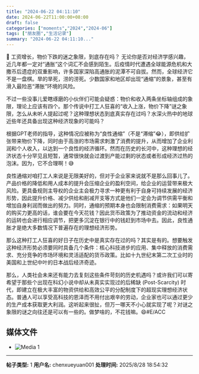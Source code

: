 ```yaml
---
title: "2024-06-22 04:11:10"
date: 2024-06-22T11:00:00+08:00
draft: false
categories: ["moments","2024","2024-06"]
tags: ["朋友圈","生活记录"]
summary: "2024-06-22 04:11:10..."
---
```


🧐 工资增长，物价下跌的迷之象限，到底存在吗？
​
​无论你是否对经济学感兴趣，近几年都一定对“通胀”这个词汇不会感到陌生。后疫情时代遭遇全球能源危机和大撒币后遗症的双重影响，许多国家深陷高通胀的泥潭不可自拔。然而，全球经济它不是一盘棋。旱的旱死，涝的涝死。少数国家和地区却出现“通缩”的景象，甚至有滑入最险恶“滞胀”环境的风险。

不过一些没事儿爱瞎琢磨的小伙伴们可能会疑惑：物价和收入两条坐标轴组成的象限，理论上应该有四个。那个传说中打工人狂喜的“收入上涨，物价下降”谜之象限，怎么从未听人提起过呢？这种理想状态到底真实存在过吗？水深火热中的地球近些年还具备出现这种经济现象的可能吗？

根据GPT老师的指导，这种情况应被称为“良性通缩”（不是“滞缩”😂），即供给扩张带来物价下降，同时由于高涨的市场需求刺激了消费的提升，从而增加了企业利润和个人收入，以达到一个良性的经济循环。然而在历史的长河中，这种理想的经济状态十分罕见且短暂，通常很快就会过渡到产能过剩的状态或者形成经济过热的泡沫。因为，它不合理啊！😅

良性通缩对咱打工人来说是无限美好的，但对于企业家来说就不是那么回事儿了。产品价格的降低和用人成本的提升会压缩企业的盈利空间，给企业的运营带来极大风险。更具备规则主导权的企业主会极力寻求一种更有利于自身可持续发展的经济形势，因此提升价格、减少供给和削减开支等方式是他们一定会为调节供需平衡和增加自身利润而做出的努力。同时，通缩的预期本身也会限制消费需求：如果明天的购买力更高的话，谁会要在今天花钱？因此货币政策为了推动资金的流动和经济的运转也会进行相应调节，把更多沉淀在银行中的钱赶到市场中去。因此，良性通胀才是绝大多数情况下普遍存在的理想经济形势。

那么这种打工人狂喜的好日子在历史中是真实存在过的吗？其实是有的。想要触发这种经济形势必须要同时具备几个条件：核心科技进步的应用、集中释放的消费需求、充分竞争的市场环境和灵活适配的货币政策。比如十九世纪末第二次工业时的美国和上世纪中叶的日本战后经济奇迹。

那么，人类社会未来还有能力去复刻这些条件苛刻的历史机遇吗？或许我们可以寄希望于那些个出现在科幻小说中却从未真实实现过的后稀缺 (Post-Scarcity) 时代，即建立在极大丰富的物资供给和高效公平的分配制度下的超现实理想经济状态。普通人可以享受高科技的恩泽而不用付出艰辛的劳动，企业家也可以通过更少的生产成本获取更大利润。这听起来很扯，但万一哪天不小心就实现了呢？对谜之象限的谜之向往还是可以有一些的。做梦啥的，不花钱嘛。😄
​
​#E/ACC

## 媒体文件

- ![Media 1](/Moments/photos/2024-06-22/202406220411100.jpg)

---

**帖子类型:** 1
**用户名:** chenxueyuan001
**处理时间:** 2025/8/28 18:54:32